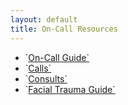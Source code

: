 ```yaml
---
layout: default
title: On-Call Resources
---
```

<ul>
<li>
`<a href="../on-call-guide.html">On-Call Guide`</a>
</li>
<li>
`<a href="calls.html">Calls`</a>
</li>
<li>
`<a href="consults.html">Consults`</a>
</li>
<li>
`<a href="../facial-trauma-guide.html">Facial Trauma Guide`</a>
</li>
</ul>
